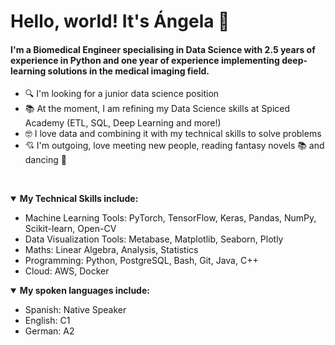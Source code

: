 # Hello, world! It's Ángela 🌸

#### I'm a Biomedical Engineer specialising in Data Science with 2.5 years of experience in Python and one year of experience implementing deep-learning solutions in the medical imaging field.

- 🔍 I'm looking for a junior data science position 
- 📚 At the moment, I am refining my Data Science skills at Spiced Academy (ETL, SQL, Deep Learning and more!)
- 🤓 I love data and combining it with my technical skills to solve problems
- 💘 I'm outgoing, love meeting new people, reading fantasy novels 📚 and dancing 🪩

<p>&nbsp;</p>
<details open>
  <summary><b>My Technical Skills include:</b></summary>
<ul>
  <li>Machine Learning Tools: PyTorch, TensorFlow, Keras, Pandas, NumPy, Scikit-learn, Open-CV </li>
  <li>Data Visualization Tools: Metabase, Matplotlib, Seaborn, Plotly</li>
  <li>Maths: Linear Algebra, Analysis, Statistics</li>
  <li>Programming: Python, PostgreSQL, Bash, Git, Java, C++</li>
  <li>Cloud: AWS, Docker</li>
</ul>
</details>

<details open>
  <summary><b>My spoken languages include:</b></summary>
<ul>
  <li>Spanish: Native Speaker</li>
  <li>English: C1</li>
  <li>German: A2</li>
</ul>
</details>

<!--
**angasan/angasan** is a ✨ _special_ ✨ repository because its `README.md` (this file) appears on your GitHub profile.

Here are some ideas to get you started:

- 🔭 I’m currently working on ...
- 🌱 I’m currently learning ...
- 👯 I’m looking to collaborate on ...
- 🤔 I’m looking for help with ...
- 💬 Ask me about ...
- 📫 How to reach me: ...
- 😄 Pronouns: ...
- ⚡ Fun fact: ...
-->
